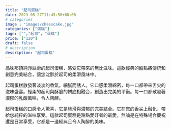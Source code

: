 ```yaml
---
title: "起司蛋糕"
date: 2023-05-27T11:45:50+08:00
# categories
image : "images/chesscake.jpg"
categories: ["蛋糕"]
tage: ["","起司", "蛋糕"]
price: ["120"]
draft: false
# description
description: "起司蛋糕"
---
```

品味那頂純淨絲滑的起司蛋糕，感受它帶來的無比滋味。這款經典的甜點將傳統和創意完美結合，讓您沈醉於起司的柔滑風味中。

起司蛋糕散發著淡淡的香氣，細膩而誘人。它口感柔滑綿密，每一口都帶來舌尖的滋味盛宴。輕柔的起司與酥脆的餅底相融合，創造出完美的平衡。每一口都散發著濃郁的乳酸風味，令人陶醉。

起司蛋糕的口感令人驚喜，它是絲滑與濃郁的完美結合。它在您的舌尖上融化，帶給您純粹的滋味享受。這款起司蛋糕是甜點愛好者的最愛，無論是在特殊場合慶祝還是日常享受，它都是一道經典且令人陶醉的美味。

